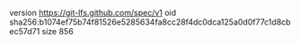 version https://git-lfs.github.com/spec/v1
oid sha256:b1074ef75b74f81526e5285634fa8cc28f4dc0dca125a0d0f77c1d8cbec57d71
size 856
